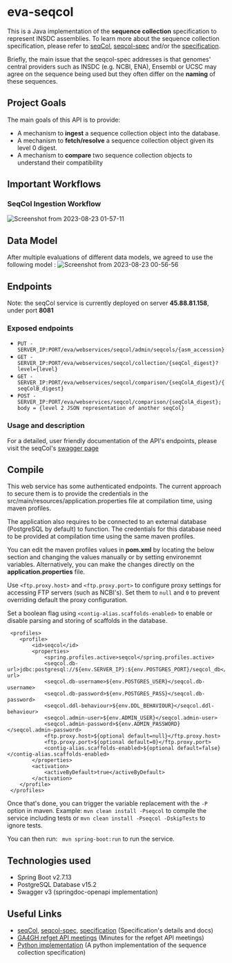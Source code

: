 # eva-seqcol
This is a Java implementation of the **sequence collection** specification to represent INSDC assemblies.
To learn more about the sequence collection specification, please refer to [seqCol](https://seqcol.readthedocs.io/en/dev/), [seqcol-spec](https://github.com/ga4gh/seqcol-spec/blob/master/docs/decision_record.md) and/or the [specification](https://github.com/ga4gh/seqcol-spec/blob/6e28693ce043ae993b9a67820cc9507f444884d0/docs/specification.md).

Briefly, the main issue that the seqcol-spec addresses is that genomes' central providers such as INSDC (e.g. NCBI, ENA), Ensembl or UCSC may agree on the sequence being used but they often differ on the **naming** of these sequences.

## Project Goals
The main goals of this API is to provide:
- A mechanism to **ingest** a sequence collection object into the database.
- A mechanism to **fetch/resolve** a sequence collection object given its level 0 digest.
- A mechanism to **compare** two sequence collection objects to understand their compatibility

## Important Workflows
### SeqCol Ingestion Workflow
![Screenshot from 2023-08-23 01-57-11](https://github.com/EBIvariation/eva-seqcol/assets/82417779/798c9b49-81bb-438e-90d6-6bc5ee532331)

## Data Model
After multiple evaluations of different data models, we agreed to use the following model :
![Screenshot from 2023-08-23 00-56-56](https://github.com/EBIvariation/eva-seqcol/assets/82417779/0b2c002b-a497-47ee-a3cc-0395de97ca4f)

## Endpoints
Note: the seqCol service is currently deployed on server **45.88.81.158**, under port **8081**
### Exposed endpoints
- `PUT - SERVER_IP:PORT/eva/webservices/seqcol/admin/seqcols/{asm_accession}`
- `GET - SERVER_IP:PORT/eva/webservices/seqcol/collection/{seqCol_digest}?level={level}`
- `GET - SERVER_IP:PORT/eva/webservices/seqcol/comparison/{seqColA_digest}/{seqColB_digest}`
- `POST - SERVER_IP:PORT/eva/webservices/seqcol/comparison/{seqColA_digest}; body = {level 2 JSON representation of another seqCol}`
### Usage and description
For a detailed, user friendly documentation of the API's endpoints, please visit the seqCol's [swagger page](#todo)
## Compile
This web service has some authenticated endpoints. The current approach to secure them is to provide the credentials in the src/main/resources/application.properties file at compilation time, using maven profiles.

The application also requires to be connected to an external database (PostgreSQL by default) to function. The credentials for this database need to be provided at compilation time using the same maven profiles.

You can edit the maven profiles values in **pom.xml** by locating the below section and changing the values manually or by setting environemnt variables. Alternatively, you can make the changes directly on the **application.properties** file.

Use `<ftp.proxy.host>` and `<ftp.proxy.port>` to configure proxy settings for accessing FTP servers (such as NCBI's). Set them to `null` and `0` to prevent overriding default the proxy configuration.

Set a boolean flag using `<contig-alias.scaffolds-enabled>` to enable or disable parsing and storing of scaffolds in the database.
```
 <profiles>
	<profile>
		<id>seqcol</id>
		<properties>
			<spring.profiles.active>seqcol</spring.profiles.active>
			<seqcol.db-url>jdbc:postgresql://${env.SERVER_IP}:${env.POSTGRES_PORT}/seqcol_db</seqcol.db-url>
			<seqcol.db-username>${env.POSTGRES_USER}</seqcol.db-username>
			<seqcol.db-password>${env.POSTGRES_PASS}</seqcol.db-password>
			<seqcol.ddl-behaviour>${env.DDL_BEHAVIOUR}</seqcol.ddl-behaviour>
			<seqcol.admin-user>${env.ADMIN_USER}</seqcol.admin-user>
			<seqcol.admin-password>${env.ADMIN_PASSWORD}</seqcol.admin-password>
			<ftp.proxy.host>${optional default=null}</ftp.proxy.host>
			<ftp.proxy.port>${optional default=0}</ftp.proxy.port>
			<contig-alias.scaffolds-enabled>${optional default=false}</contig-alias.scaffolds-enabled>
		</properties>
		<activation>
			<activeByDefault>true</activeByDefault>
		</activation>
	</profile>
 </profiles>
```
Once that's done, you can trigger the variable replacement with the `-P` option in maven. Example: `mvn clean install -Pseqcol` to compile the service including tests or `mvn clean install -Pseqcol -DskipTests` to ignore tests.

You can then run: ` mvn spring-boot:run` to run the service.

## Technologies used
- Spring Boot v2.7.13
- PostgreSQL Database v15.2
- Swagger v3 (springdoc-openapi implementation)

## Useful Links
- [seqCol](https://seqcol.readthedocs.io/en/dev/), [seqcol-spec](https://github.com/ga4gh/seqcol-spec/blob/master/docs/decision_record.md), [specification](https://github.com/ga4gh/seqcol-spec/blob/6e28693ce043ae993b9a67820cc9507f444884d0/docs/specification.md) (Specification's details and docs)
- [GA4GH refget API meetings](https://docs.google.com/document/d/18VIGjcEC7B8XMbqh1E2afTMdbEo9WMK1/edit) (Minutes for the refget API meetings)
- [Python implementation](https://github.com/refgenie/seqcol/tree/46675b669ae07db9da4fc3d113fefa2c1667b1fb/seqcol) (A python implementation of the sequence collection specification)
